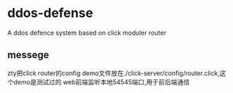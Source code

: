 # ddos-defense
A ddos defence system based on click moduler router

## messege
zty把click router的config demo文件放在./click-server/config/router.click,这个demo是测试过的
web前端监听本地54545端口,用于前后端通信